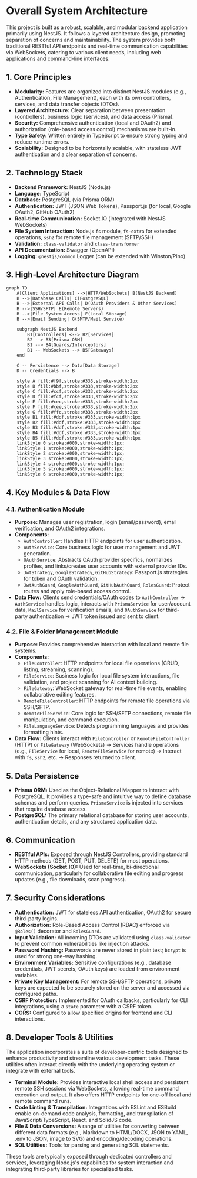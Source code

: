 # Overall System Architecture

This project is built as a robust, scalable, and modular backend application primarily using NestJS. It follows a layered architecture design, promoting separation of concerns and maintainability. The system provides both traditional RESTful API endpoints and real-time communication capabilities via WebSockets, catering to various client needs, including web applications and command-line interfaces.

## 1. Core Principles

- **Modularity:** Features are organized into distinct NestJS modules (e.g., Authentication, File Management), each with its own controllers, services, and data transfer objects (DTOs).
- **Layered Architecture:** Clear separation between presentation (controllers), business logic (services), and data access (Prisma).
- **Security:** Comprehensive authentication (local and OAuth2) and authorization (role-based access control) mechanisms are built-in.
- **Type Safety:** Written entirely in TypeScript to ensure strong typing and reduce runtime errors.
- **Scalability:** Designed to be horizontally scalable, with stateless JWT authentication and a clear separation of concerns.

## 2. Technology Stack

- **Backend Framework:** NestJS (Node.js)
- **Language:** TypeScript
- **Database:** PostgreSQL (via Prisma ORM)
- **Authentication:** JWT (JSON Web Tokens), Passport.js (for local, Google OAuth2, GitHub OAuth2)
- **Real-time Communication:** Socket.IO (integrated with NestJS WebSockets)
- **File System Interaction:** Node.js `fs` module, `fs-extra` for extended operations, `ssh2` for remote file management (SFTP/SSH)
- **Validation:** `class-validator` and `class-transformer`
- **API Documentation:** Swagger (OpenAPI)
- **Logging:** `@nestjs/common` Logger (can be extended with Winston/Pino)

## 3. High-Level Architecture Diagram

```mermaid
graph TD
    A[Client Applications] -->|HTTP/WebSockets| B(NestJS Backend)
    B -->|Database Calls| C(PostgreSQL)
    B -->|External API Calls| D(OAuth Providers & Other Services)
    B -->|SSH/SFTP| E(Remote Servers)
    B -->|File System Access| F(Local Storage)
    B -->|Email Sending| G(SMTP/Mail Service)

    subgraph NestJS Backend
        B1[Controllers] <--> B2[Services]
        B2 --> B3[Prisma ORM]
        B1 --> B4[Guards/Interceptors]
        B1 -- WebSockets --> B5[Gateways]
    end

    C -- Persistence --> Data[Data Storage]
    D -- Credentials --> B

    style A fill:#f9f,stroke:#333,stroke-width:2px
    style B fill:#bbf,stroke:#333,stroke-width:2px
    style C fill:#ccf,stroke:#333,stroke-width:2px
    style D fill:#fcf,stroke:#333,stroke-width:2px
    style E fill:#cec,stroke:#333,stroke-width:2px
    style F fill:#cee,stroke:#333,stroke-width:2px
    style G fill:#ffc,stroke:#333,stroke-width:2px
    style B1 fill:#ddf,stroke:#333,stroke-width:1px
    style B2 fill:#ddf,stroke:#333,stroke-width:1px
    style B3 fill:#ddf,stroke:#333,stroke-width:1px
    style B4 fill:#ddf,stroke:#333,stroke-width:1px
    style B5 fill:#ddf,stroke:#333,stroke-width:1px
    linkStyle 0 stroke:#000,stroke-width:1px;
    linkStyle 1 stroke:#000,stroke-width:1px;
    linkStyle 2 stroke:#000,stroke-width:1px;
    linkStyle 3 stroke:#000,stroke-width:1px;
    linkStyle 4 stroke:#000,stroke-width:1px;
    linkStyle 5 stroke:#000,stroke-width:1px;
    linkStyle 6 stroke:#000,stroke-width:1px;
```

## 4. Key Modules & Data Flow

### 4.1. Authentication Module

- **Purpose:** Manages user registration, login (email/password), email verification, and OAuth2 integrations.
- **Components:**
  - `AuthController`: Handles HTTP endpoints for user authentication.
  - `AuthService`: Core business logic for user management and JWT generation.
  - `OAuthService`: Abstracts OAuth provider specifics, normalizes profiles, and links/creates user accounts with external provider IDs.
  - `JwtStrategy`, `GoogleStrategy`, `GitHubStrategy`: Passport.js strategies for token and OAuth validation.
  - `JwtAuthGuard`, `GoogleAuthGuard`, `GitHubAuthGuard`, `RolesGuard`: Protect routes and apply role-based access control.
- **Data Flow:** Clients send credentials/OAuth codes to `AuthController` -> `AuthService` handles logic, interacts with `PrismaService` for user/account data, `MailService` for verification emails, and `OAuthService` for third-party authentication -> JWT token issued and sent to client.

### 4.2. File & Folder Management Module

- **Purpose:** Provides comprehensive interaction with local and remote file systems.
- **Components:**
  - `FileController`: HTTP endpoints for local file operations (CRUD, listing, streaming, scanning).
  - `FileService`: Business logic for local file system interactions, file validation, and project scanning for AI context building.
  - `FileGateway`: WebSocket gateway for real-time file events, enabling collaborative editing features.
  - `RemoteFileController`: HTTP endpoints for remote file operations via SSH/SFTP.
  - `RemoteFileService`: Core logic for SSH/SFTP connections, remote file manipulation, and command execution.
  - `FileLanguageService`: Detects programming languages and provides formatting hints.
- **Data Flow:** Clients interact with `FileController` or `RemoteFileController` (HTTP) or `FileGateway` (WebSockets) -> Services handle operations (e.g., `FileService` for local, `RemoteFileService` for remote) -> Interact with `fs`, `ssh2`, etc. -> Responses returned to client.

## 5. Data Persistence

- **Prisma ORM:** Used as the Object-Relational Mapper to interact with PostgreSQL. It provides a type-safe and intuitive way to define database schemas and perform queries. `PrismaService` is injected into services that require database access.
- **PostgreSQL:** The primary relational database for storing user accounts, authentication details, and any structured application data.

## 6. Communication

- **RESTful APIs:** Exposed through NestJS Controllers, providing standard HTTP methods (GET, POST, PUT, DELETE) for most operations.
- **WebSockets (Socket.IO):** Used for real-time, bi-directional communication, particularly for collaborative file editing and progress updates (e.g., file downloads, scan progress).

## 7. Security Considerations

- **Authentication:** JWT for stateless API authentication, OAuth2 for secure third-party logins.
- **Authorization:** Role-Based Access Control (RBAC) enforced via `@Roles()` decorator and `RolesGuard`.
- **Input Validation:** All incoming DTOs are validated using `class-validator` to prevent common vulnerabilities like injection attacks.
- **Password Hashing:** Passwords are never stored in plain text; `bcrypt` is used for strong one-way hashing.
- **Environment Variables:** Sensitive configurations (e.g., database credentials, JWT secrets, OAuth keys) are loaded from environment variables.
- **Private Key Management:** For remote SSH/SFTP operations, private keys are expected to be securely stored on the server and accessed via configured paths.
- **CSRF Protection:** Implemented for OAuth callbacks, particularly for CLI integrations, using a `state` parameter with a CSRF token.
- **CORS:** Configured to allow specified origins for frontend and CLI interactions.

## 8. Developer Tools & Utilities

The application incorporates a suite of developer-centric tools designed to enhance productivity and streamline various development tasks. These utilities often interact directly with the underlying operating system or integrate with external tools.

- **Terminal Module:** Provides interactive local shell access and persistent remote SSH sessions via WebSockets, allowing real-time command execution and output. It also offers HTTP endpoints for one-off local and remote command runs.
- **Code Linting & Transpilation:** Integrations with ESLint and ESBuild enable on-demand code analysis, formatting, and transpilation of JavaScript/TypeScript, React, and SolidJS code.
- **File & Data Conversions:** A range of utilities for converting between different data formats (e.g., Markdown to HTML/DOCX, JSON to YAML, .env to JSON, image to SVG) and encoding/decoding operations.
- **SQL Utilities:** Tools for parsing and generating SQL statements.

These tools are typically exposed through dedicated controllers and services, leveraging Node.js's capabilities for system interaction and integrating third-party libraries for specialized tasks.
